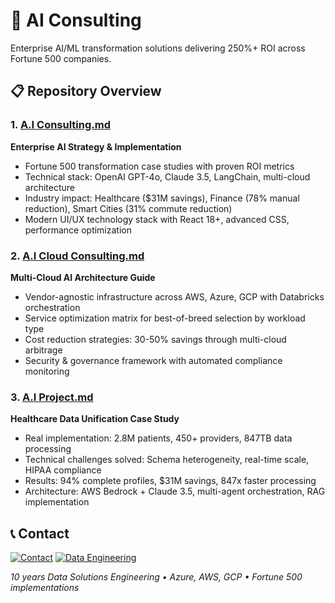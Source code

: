 # 🚀 AI Consulting 

Enterprise AI/ML transformation solutions delivering 250%+ ROI across Fortune 500 companies.

## 📋 Repository Overview

### 1. [A.I Consulting.md](./A.I%20Consulting.md)
**Enterprise AI Strategy & Implementation**
- Fortune 500 transformation case studies with proven ROI metrics
- Technical stack: OpenAI GPT-4o, Claude 3.5, LangChain, multi-cloud architecture
- Industry impact: Healthcare ($31M savings), Finance (78% manual reduction), Smart Cities (31% commute reduction)
- Modern UI/UX technology stack with React 18+, advanced CSS, performance optimization

### 2. [A.I Cloud Consulting.md](./A.I%20Cloud%20Consulting.md)
**Multi-Cloud AI Architecture Guide**
- Vendor-agnostic infrastructure across AWS, Azure, GCP with Databricks orchestration
- Service optimization matrix for best-of-breed selection by workload type
- Cost reduction strategies: 30-50% savings through multi-cloud arbitrage
- Security & governance framework with automated compliance monitoring

### 3. [A.I Project.md](./A.I%20Project.md)
**Healthcare Data Unification Case Study**
- Real implementation: 2.8M patients, 450+ providers, 847TB data processing
- Technical challenges solved: Schema heterogeneity, real-time scale, HIPAA compliance
- Results: 94% complete profiles, $31M savings, 847x faster processing
- Architecture: AWS Bedrock + Claude 3.5, multi-agent orchestration, RAG implementation



## 📞 Contact

[![Contact](https://img.shields.io/badge/Contact-Me-181717?style=for-the-badge&logo=mail&logoColor=white)](mailto:corderio.vonner@outlook.com)
[![Data Engineering](https://img.shields.io/badge/Data-Engineering-181717?style=for-the-badge&logo=databricks&logoColor=white)](https://github.com/vonnerco/Data-Engineer-Consulting)

*10 years Data Solutions Engineering • Azure, AWS, GCP • Fortune 500 implementations*
